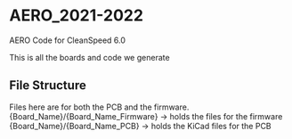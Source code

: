 # AERO_2021-2022

AERO Code for CleanSpeed 6.0

This is all the boards and code we generate

## File Structure
Files here are for both the PCB and the firmware. 
{Board_Name}/{Board_Name_Firmware} -> holds the files for the firmware
{Board_Name}/{Board_Name_PCB} -> holds the KiCad files for the PCB

